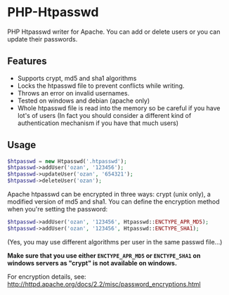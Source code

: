 PHP-Htpasswd
============

PHP Htpasswd writer for Apache. You can add or delete users or you can update their passwords.

## Features

 * Supports crypt, md5 and sha1 algorithms
 * Locks the htpasswd file to prevent conflicts while writing.
 * Throws an error on invalid usernames.
 * Tested on windows and debian (apache only)
 * Whole htpasswd file is read into the memory so be careful if you have lot's of users
(In fact you should consider a different kind of authentication mechanism if you
have that much users)

## Usage
```php
$htpasswd = new Htpasswd('.htpasswd');
$htpasswd->addUser('ozan', '123456');
$htpasswd->updateUser('ozan', '654321');
$htpasswd->deleteUser('ozan');
```

Apache htpasswd can be encrypted in three ways: crypt (unix only), a modified version of md5 and sha1.
You can define the encryption method when you're setting the password:
```php
$htpasswd->addUser('ozan', '123456', Htpasswd::ENCTYPE_APR_MD5);
$htpasswd->addUser('ozan', '123456', Htpasswd::ENCTYPE_SHA1);
```

(Yes, you may use different algorithms per user in the same passwd file...)

**Make sure that you use either ```ENCTYPE_APR_MD5``` or ```ENCTYPE_SHA1``` on windows servers as
"crypt" is not available on windows.**

For encryption details, see: http://httpd.apache.org/docs/2.2/misc/password_encryptions.html

